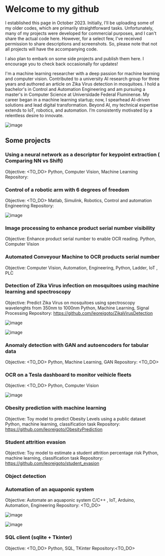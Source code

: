 # Welcome to my github
I established this page in October 2023. Initially, I'll be uploading some of my older codes, which are primarily straightforward tasks. Unfortunately, many of my projects were developed for commercial purposes, and I can't share the actual code here. However, for a select few, I've received permission to share descriptions and screenshots. So, please note that not all projects will have the accompanying code.

I also plan to embark on some side projects and publish them here. I encourage you to check back occasionally for updates!

I'm a machine learning researcher with a deep passion for machine learning and computer vision. Contributed
to a university AI research group for three years and authored an article on Zika Virus detection in
mosquitoes. I hold a bachelor's in Control and Automation Engineering and am pursuing a master's in
Computer Science at Universidade Federal Fluminense. My career began in a machine learning startup;
now, I spearhead AI-driven solutions and lead digital transformation. Beyond AI, my technical expertise
extends to IoT, robotics, and automation. I’m consistently motivated by a relentless desire to innovate.

![image](https://github.com/leoreigoto/leoreigoto.github.io/assets/48571786/5b181360-0294-4fdf-9dd2-c68f01ce184d)

## Some projects

### Using a neural network as a descriptor for keypoint extraction ( Comparing NN vs Shift)
Objective: <TO_DO>
Python, Computer Vision, Machine Learning
Repository:

### Control of a robotic arm with 6 degrees of freedom
Objective: <TO_DO>
Matlab, Simulink, Robotics, Control and automation Engineering
Repository:

![image](https://github.com/leoreigoto/leoreigoto.github.io/assets/48571786/bbeaec78-d79c-4a61-a38e-54f378c0065e)


### Image processing to enhance product serial number visibility 
Objective: Enhance product serial number to enable OCR reading.
Python, Computer Vision


### Automated Conveyour Machine to OCR products serial number
Objective:
Computer Vision, Automation, Engineering, Python, Ladder, IoT , PLC


### Detection of Zika Virus infection on mosquitoes using machine learning and spectroscopy
Objective: Predict Zika Virus on mosquitoes using spectroscopy wavelenghts from 350nm to 1000nm
Python, Machine Learning, Signal Processing
Repository: https://github.com/leoreigoto/ZikaVirusDetection

![image](https://github.com/leoreigoto/leoreigoto.github.io/assets/48571786/a378a2af-7fed-416c-ba73-1579ff736d0c)

![image](https://github.com/leoreigoto/leoreigoto.github.io/assets/48571786/764bfe7c-0de1-4690-8aa2-a996bb3da6d8)



### Anomaly detection with GAN and autoencoders for tabular data
Objective: <TO_DO>
Python, Machine Learning, GAN
Repository: <TO_DO>
### OCR on a Tesla dashboard to monitor veihicle fleets
Objective: <TO_DO>
Python, Computer Vision

![image](https://github.com/leoreigoto/leoreigoto.github.io/assets/48571786/f580dab0-7aff-45b9-ab27-4f30b02da133)

### Obesity prediction with machine learning
Objective: Toy model to predict Obesity Levels using a public dataset
Python, machine learning, classification task
Repository: https://github.com/leoreigoto/ObesityPrediction

### Student attrition evasion 
Objective: Toy model to estimate a student attrition percentage risk
Python, machine learning, classification task
Repository: https://github.com/leoreigoto/student_evasion

### Object detection

### Automation of an aquaponic system
Objective: Automate an aquaponic system
C/C++ , IoT, Arduino, Automation, Engineering
Repository: <TO_DO>

![image](https://github.com/leoreigoto/leoreigoto.github.io/assets/48571786/4b2fc07e-a0b4-48c9-8f27-02b97eaa050f)

![image](https://github.com/leoreigoto/leoreigoto.github.io/assets/48571786/9f2ea1d6-e177-4228-8eb0-1088f54bfe4f)



### SQL client (sqlite + Tkinter)
Objective: <TO_DO>
Python, SQL, TKinter
Repository:<TO_DO>


